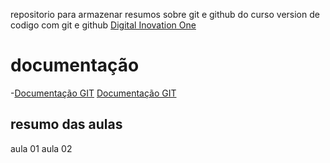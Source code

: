 repositorio para armazenar resumos sobre 
git e github do curso version de codigo com git e github
[Digital Inovation One](https://github.com/Jair-Sousa/dio-2)

# documentação
-[Documentação GIT](https://git-scm.com/doc)
[Documentação GIT](https://docs.github.com/)

## resumo das aulas

aula 01
aula 02
